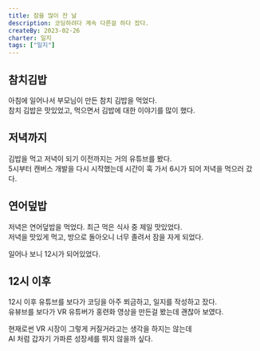 ```yaml
---
title: 잠을 많이 잔 날
description: 코딩하려다 계속 다른걸 하다 잤다.
createBy: 2023-02-26
charter: 일지
tags: ["일지"]
---
```


## 참치김밥

아침에 일어나서 부모님이 만든 참치 김밥을 먹었다.  
참치 김밥은 맛있었고, 먹으면서 김밥에 대한 이야기를 많이 했다.

## 저녁까지

김밥을 먹고 저녁이 되기 이전까지는 거의 유튜브를 봤다.  
5시부터 캔버스 개발을 다시 시작했는데 시간이 훅 가서 6시가 되어 저녁을 먹으러 갔다.

## 연어덮밥

저녁은 연어덮밥을 먹었다. 최근 먹은 식사 중 제일 맛있었다.  
저녁을 맛있게 먹고, 방으로 돌아오니 너무 졸려서 잠을 자게 되었다.

일어나 보니 12시가 되어있었다.

## 12시 이후

12시 이후 유튜브를 보다가 코딩을 아주 쬐금하고, 일지를 작성하고 잤다.  
유뷰브를 보다가 VR 유튜버가 홍련화 영상을 만든걸 봤는데 괜찮아 보였다.

현재로썬 VR 시장이 그렇게 커질거라고는 생각을 하지는 않는데  
AI 처럼 갑자기 가파른 성장세를 뛰지 않을까 싶다.
